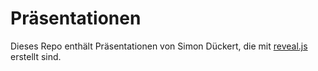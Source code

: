 # Präsentationen
Dieses Repo enthält Präsentationen von Simon Dückert, die mit [reveal.js](https://revealjs.com/) erstellt sind.